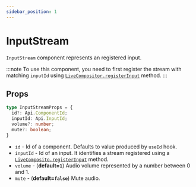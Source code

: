 ```yaml
---
sidebar_position: 1
---
```


# InputStream

`InputStream` component represents an registered input.

:::note
To use this component, you need to first register the stream with matching `inputId` using [`LiveCompositor.registerInput`](../api.md#register-input) method.
:::

## Props

```typescript
type InputStreamProps = {
  id?: Api.ComponentId;
  inputId: Api.InputId;
  volume?: number;
  mute?: boolean;
}
```

- `id` - Id of a component. Defaults to value produced by `useId` hook.
- `inputId` - Id of an input. It identifies a stream registered using a [`LiveComposito.registerInput`](../api.md#register-input) method.
- `volume` - (**default=`1`**) Audio volume represented by a number between 0 and 1.
- `mute` - (**default=`false`**) Mute audio.
